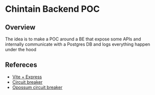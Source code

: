 # Chintain Backend POC

## Overview

The idea is to make a POC around a BE that expose some APIs and internally communicate with a Postgres DB and logs everything happen under the hood

## Refereces

- [Vite + Express](https://github.com/szymmis/vite-express)
- [Circuit breaker](https://martinfowler.com/bliki/CircuitBreaker.html)
- [Opossum circuit breaker](https://github.com/nodeshift/opossum)
